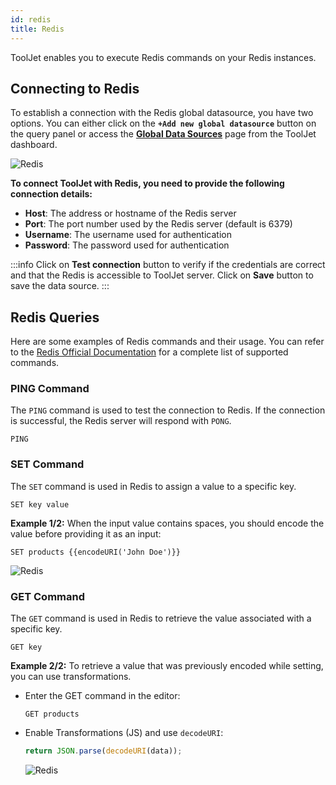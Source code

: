 ```yaml
---
id: redis
title: Redis
---
```


ToolJet enables you to execute Redis commands on your Redis instances.

## Connecting to Redis

To establish a connection with the Redis global datasource, you have two options. You can either click on the **`+Add new global datasource`** button on the query panel or access the **[Global Data Sources](/docs/data-sources/overview)** page from the ToolJet dashboard.

<div style={{textAlign: 'center'}}>

<img className="screenshot-full" src="/img/datasource-reference/redis/gdsredis.gif" alt="Redis" />

</div>

**To connect ToolJet with Redis, you need to provide the following connection details:**

- **Host**: The address or hostname of the Redis server
- **Port**: The port number used by the Redis server (default is 6379)
- **Username**: The username used for authentication 
- **Password**: The password used for authentication

:::info
Click on **Test connection** button to verify if the credentials are correct and that the Redis is accessible to ToolJet server. Click on **Save** button to save the data source.
:::

## Redis Queries

Here are some examples of Redis commands and their usage. You can refer to the [Redis Official Documentation](https://redis.io/commands) for a complete list of supported commands.

### PING Command

The `PING` command is used to test the connection to Redis. If the connection is successful, the Redis server will respond with `PONG`.

```shell
PING
```

### SET Command

The `SET` command is used in Redis to assign a value to a specific key.

```shell
SET key value
```

**Example 1/2:**
When the input value contains spaces, you should encode the value before providing it as an input:

```shell
SET products {{encodeURI('John Doe')}}
```

<div style={{textAlign: 'center'}}>

<img className="screenshot-full" src="/img/datasource-reference/redis/encode.png" alt="Redis" />

</div>

### GET Command

The `GET` command is used in Redis to retrieve the value associated with a specific key.

```shell
GET key
```

**Example 2/2:**
To retrieve a value that was previously encoded while setting, you can use transformations. 

- Enter the GET command in the editor:
  ```shell
  GET products
  ```

- Enable Transformations (JS) and use `decodeURI`:
  ```js
  return JSON.parse(decodeURI(data));
  ```

  <div style={{textAlign: 'center'}}>

  <img className="screenshot-full" src="/img/datasource-reference/redis/decode.png" alt="Redis" />

  </div>